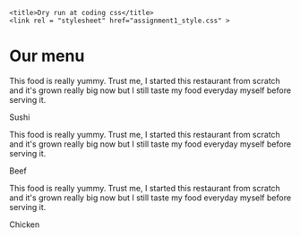 <!DOCTYPE html>
<html lang="en" dir="ltr">
  <head>
    <meta charset="utf-8">


    <title>Dry run at coding css</title>
    <link rel = "stylesheet" href="assignment1_style.css" >

  </head>

  <body>

<h1>Our menu</h1>

<div class="white_box0 white_box0s white_box0m"></div>


<div class="box1 box1s box1m">

  <p class="text_box">
    This food is really yummy. Trust me, I started this restaurant from scratch and it's grown really big now but I still taste my food everyday myself before serving it.
  </p>
  <div class="box2 box2s box2m">
    Sushi
  </div>
</div>


<div class="white_box1 white_box1s white_box1m"></div>


<div class="box3 box3s box3m">

  <p class="text_box">
    This food is really yummy. Trust me, I started this restaurant from scratch and it's grown really big now but I still taste my food everyday myself before serving it.
  </p>
  <div class="box4 box4s box4m">
    Beef
  </div>
</div>


<div class="white_box2 white_box2s white_box2m"></div>

<div class="white_box_null white_box_null white_box_medium"></div>

<div class="box5 box5s box5m">

  <p class="text_box">
    This food is really yummy. Trust me, I started this restaurant from scratch and it's grown really big now but I still taste my food everyday myself before serving it.
  </p>
  <div class="box6 box6s box6m">
    Chicken
  </div>
</div>

<div class="white_box3 white_box3s white_box3m"></div>


  </body>
</html>
